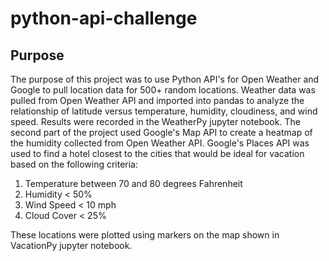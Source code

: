 # python-api-challenge
 
## Purpose
The purpose of this project was to use Python API's for Open Weather and Google to pull location data for 500+ random locations. Weather data was pulled from Open Weather API and imported into pandas to analyze the relationship of latitude versus temperature, humidity, cloudiness, and wind speed. Results were recorded in the WeatherPy jupyter notebook. The second part of the project used Google's Map API to create a heatmap of the humidity collected from Open Weather API. Google's Places API was used to find a hotel closest to the cities that would be ideal for vacation based on the following criteria:
1) Temperature between 70 and 80 degrees Fahrenheit
2) Humidity < 50%
3) Wind Speed < 10 mph
4) Cloud Cover < 25%

These locations were plotted using markers on the map shown in VacationPy jupyter notebook.
